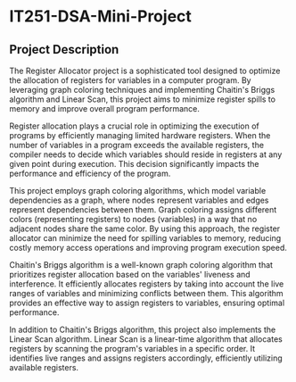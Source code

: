 # IT251-DSA-Mini-Project

## Project Description

The Register Allocator project is a sophisticated tool designed to optimize the allocation of registers for variables in a computer program. By leveraging graph coloring techniques and implementing Chaitin's Briggs algorithm and Linear Scan, this project aims to minimize register spills to memory and improve overall program performance.

Register allocation plays a crucial role in optimizing the execution of programs by efficiently managing limited hardware registers. When the number of variables in a program exceeds the available registers, the compiler needs to decide which variables should reside in registers at any given point during execution. This decision significantly impacts the performance and efficiency of the program.

This project employs graph coloring algorithms, which model variable dependencies as a graph, where nodes represent variables and edges represent dependencies between them. Graph coloring assigns different colors (representing registers) to nodes (variables) in a way that no adjacent nodes share the same color. By using this approach, the register allocator can minimize the need for spilling variables to memory, reducing costly memory access operations and improving program execution speed.

Chaitin's Briggs algorithm is a well-known graph coloring algorithm that prioritizes register allocation based on the variables' liveness and interference. It efficiently allocates registers by taking into account the live ranges of variables and minimizing conflicts between them. This algorithm provides an effective way to assign registers to variables, ensuring optimal performance.

In addition to Chaitin's Briggs algorithm, this project also implements the Linear Scan algorithm. Linear Scan is a linear-time algorithm that allocates registers by scanning the program's variables in a specific order. It identifies live ranges and assigns registers accordingly, efficiently utilizing available registers.
